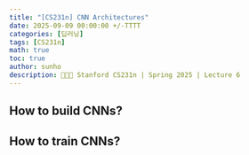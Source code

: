 ```yaml
---
title: "[CS231n] CNN Architectures"
date: 2025-09-09 00:00:00 +/-TTTT
categories: [딥러닝]
tags: [CS231n]
math: true
toc: true
author: sunho
description: 👨‍👧‍👧 Stanford CS231n | Spring 2025 | Lecture 6
---
```


## How to build CNNs?

## How to train CNNs?
